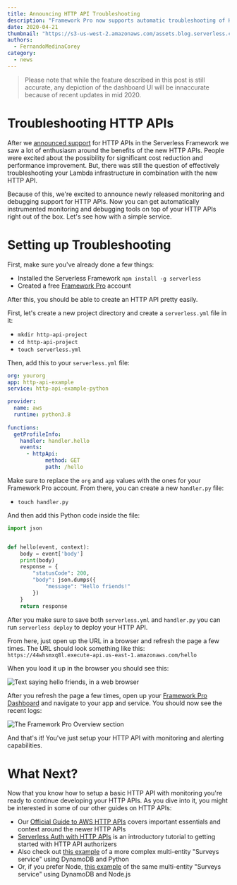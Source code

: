 ```yaml
---
title: Announcing HTTP API Troubleshooting
description: "Framework Pro now supports automatic troubleshooting of HTTP APIs!"
date: 2020-04-21
thumbnail: "https://s3-us-west-2.amazonaws.com/assets.blog.serverless.com/2020-04-http-api-monitoring/http-api-troubleshooting.png"
authors:
  - FernandoMedinaCorey
category:
  - news
---
```

> Please note that while the feature described in this post is still accurate, any depiction of the dashboard UI will be innaccurate because of recent updates in mid 2020.

# Troubleshooting HTTP APIs

After we [announced support](https://serverless.com/blog/aws-http-api-support/) for HTTP APIs in the Serverless Framework we saw a lot of enthusiasm around the benefits of the new HTTP APIs. People were excited about the possibility for significant cost reduction and performance improvement. But, there was still the question of effectively troubleshooting your Lambda infrastructure in combination with the new HTTP API.

Because of this, we're excited to announce newly released monitoring and debugging support for HTTP APIs. Now you can get automatically instrumented monitoring and debugging tools on top of your HTTP APIs right out of the box. Let's see how with a simple service.

# Setting up Troubleshooting

First, make sure you've already done a few things:

- Installed the Serverless Framework `npm install -g serverless`
- Created a free [Framework Pro](https://app.serverless.com/) account

After this, you should be able to create an HTTP API pretty easily.

First, let's create a new project directory and create a `serverless.yml` file in it:

- `mkdir http-api-project`
- `cd http-api-project`
- `touch serverless.yml`

Then, add this to your `serverless.yml` file:

```yml
org: yourorg
app: http-api-example
service: http-api-example-python

provider:
  name: aws
  runtime: python3.8
  
functions:
  getProfileInfo:
    handler: handler.hello
    events:
      - httpApi:
            method: GET
            path: /hello
```

Make sure to replace the `org` and `app` values with the ones for your Framework Pro account. From there, you can create a new `handler.py` file:

- `touch handler.py`

And then add this Python code inside the file:

```py
import json


def hello(event, context):
    body = event['body']
    print(body)
    response = {
        "statusCode": 200,
        "body": json.dumps({
            "message": "Hello friends!"
        })
    }
    return response
```

After you make sure to save both `serverless.yml` and `handler.py` you can run `serverless deploy` to deploy your HTTP API.

From here, just open up the URL in a browser and refresh the page a few times. The URL should look something like this: `https://44whsmxq8l.execute-api.us-east-1.amazonaws.com/hello`

When you load it up in the browser you should see this:

![Text saying hello friends, in a web browser](https://s3-us-west-2.amazonaws.com/assets.blog.serverless.com/2020-04-http-api-monitoring/hello-friends.png)

After you refresh the page a few times, open up your [Framework Pro Dashboard](http://app.serverless.com/) and navigate to your app and service. You should now see the recent logs:

![The Framework Pro Overview section](https://s3-us-west-2.amazonaws.com/assets.blog.serverless.com/2020-04-http-api-monitoring/hello-explorer.png)

And that's it! You've just setup your HTTP API with monitoring and alerting capabilities.

# What Next?

Now that you know how to setup a basic HTTP API with monitoring you're ready to continue developing your HTTP APIs. As you dive into it, you might be interested in some of our other guides on HTTP APIs:

- Our [Official Guide to AWS HTTP APIs](https://serverless.com/blog/official-guide-aws-http-apis/) covers important essentials and context around the newer HTTP APIs
- [Serverless Auth with HTTP APIs](https://serverless.com/blog/serverless-auth-with-aws-http-apis/) is an introductory tutorial to getting started with HTTP API authorizers
- Also check out [this example](https://github.com/fernando-mc/http-api-surveys-service) of a more complex multi-entity "Surveys service" using DynamoDB and Python
- Or, if you prefer Node, [this example](https://github.com/fernando-mc/http-api-surveys-service-node) of the same multi-entity "Surveys service" using DynamoDB and Node.js

